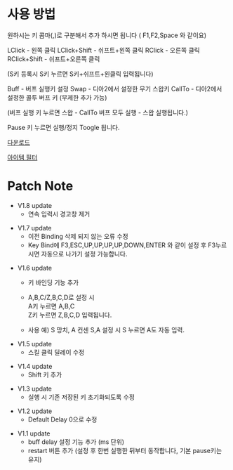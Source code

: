 # 사용 방법

원하시는 키 콤마(,)로 구분해서 추가 하시면 됩니다 ( F1,F2,Space 와 같이요)

LClick - 왼쪽 클릭
LClick+Shift - 쉬프트+왼쪽 클릭
RClick - 오른쪽 클릭
RClick+Shift - 쉬프트+오른쪽 클릭

(S키 등록시 S키 누르면 S키+쉬프트+왼클릭 입력됩니다)

Buff - 버프 실행키 설정
Swap - 디아2에서 설정한 무기 스왑키
CallTo - 디아2에서 설정한 콜투 버프 키 (무제한 추가 가능)

(버프 실행 키 누르면 스왑 - CallTo 버프 모두 실행 - 스왑 실행됩니다.)

Pause 키 누르면 실행/정지 Toogle 됩니다.

[다운로드](https://github.com/chanha0406/D2R-SmartKey/releases/download/V1.8/d2smartkey.zip)

[아이템 필터](https://github.com/chanha0406/D2R-YouCha-MOD)

# Patch Note

- V1.8 update
  - 연속 입력시 경고창 제거

* V1.7 update
  - 이전 Binding 삭제 되지 않는 오류 수정
  - Key Bind에 F3,ESC,UP,UP,UP,UP,DOWN,ENTER 와 같이 설정 후 F3누르시면 자동으로 나가기 설정 가능합니다.

- V1.6 update

  - 키 바인딩 기능 추가

  - A,B,C/Z,B,C,D로 설정 시  
    A키 누르면 A,B,C  
    Z키 누르면 Z,B,C,D 입력됩니다.

  - 사용 예) S 망치, A 컨센 S,A 설정 시 S 누르면 A도 자동 입력.

* V1.5 update
  - 스킬 클릭 딜레이 수정

- V1.4 update
  - Shift 키 추가

* V1.3 update
  - 실행 시 기존 저장된 키 초기화되도록 수정

- V1.2 update
  - Default Delay 0으로 수정

* V1.1 update
  - buff delay 설정 기능 추가 (ms 단위)
  - restart 버튼 추가 (설정 후 한번 실행한 뒤부터 동작합니다, 기본 pause키는 유지)

